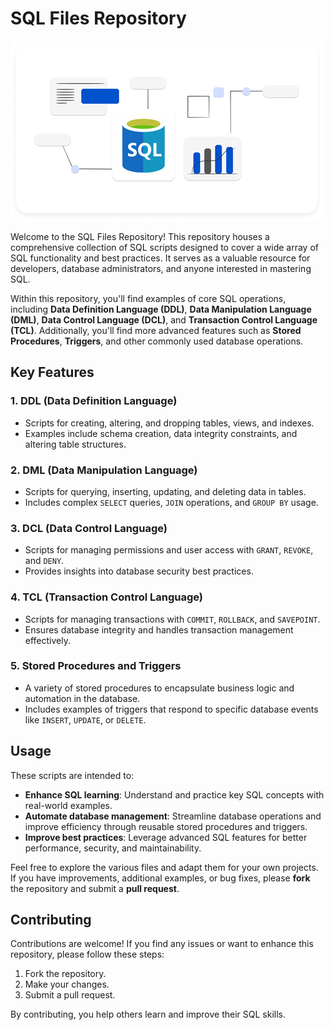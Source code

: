 # SQL Files Repository

![](images/SQL_structure.png)

Welcome to the SQL Files Repository! This repository houses a comprehensive collection of SQL scripts designed to cover a wide array of SQL functionality and best practices. It serves as a valuable resource for developers, database administrators, and anyone interested in mastering SQL.

Within this repository, you'll find examples of core SQL operations, including **Data Definition Language (DDL)**, **Data Manipulation Language (DML)**, **Data Control Language (DCL)**, and **Transaction Control Language (TCL)**. Additionally, you'll find more advanced features such as **Stored Procedures**, **Triggers**, and other commonly used database operations.

## Key Features

### 1. **DDL (Data Definition Language)**
   - Scripts for creating, altering, and dropping tables, views, and indexes.
   - Examples include schema creation, data integrity constraints, and altering table structures.

### 2. **DML (Data Manipulation Language)**
   - Scripts for querying, inserting, updating, and deleting data in tables.
   - Includes complex `SELECT` queries, `JOIN` operations, and `GROUP BY` usage.

### 3. **DCL (Data Control Language)**
   - Scripts for managing permissions and user access with `GRANT`, `REVOKE`, and `DENY`.
   - Provides insights into database security best practices.

### 4. **TCL (Transaction Control Language)**
   - Scripts for managing transactions with `COMMIT`, `ROLLBACK`, and `SAVEPOINT`.
   - Ensures database integrity and handles transaction management effectively.

### 5. **Stored Procedures and Triggers**
   - A variety of stored procedures to encapsulate business logic and automation in the database.
   - Includes examples of triggers that respond to specific database events like `INSERT`, `UPDATE`, or `DELETE`.

## Usage

These scripts are intended to:
   - **Enhance SQL learning**: Understand and practice key SQL concepts with real-world examples.
   - **Automate database management**: Streamline database operations and improve efficiency through reusable stored procedures and triggers.
   - **Improve best practices**: Leverage advanced SQL features for better performance, security, and maintainability.

Feel free to explore the various files and adapt them for your own projects. If you have improvements, additional examples, or bug fixes, please **fork** the repository and submit a **pull request**.

## Contributing

Contributions are welcome! If you find any issues or want to enhance this repository, please follow these steps:
1. Fork the repository.
2. Make your changes.
3. Submit a pull request.

By contributing, you help others learn and improve their SQL skills.
